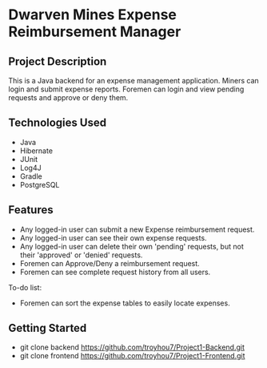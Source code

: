 # Dwarven Mines Expense Reimbursement Manager
## Project Description
This is a Java backend for an expense management application. Miners can login and submit expense reports.  Foremen can login and view pending requests and approve or deny them.   
## Technologies Used
* Java
* Hibernate
* JUnit
* Log4J
* Gradle
* PostgreSQL
## Features
* Any logged-in user can submit a new Expense reimbursement request.
* Any logged-in user can see their own expense requests.
* Any logged-in user can delete their own 'pending' requests, but not their 'approved' or 'denied' requests. 
* Foremen can Approve/Deny a reimbursement request.
* Foremen can see complete request history from all users.

To-do list:
* Foremen can sort the expense tables to easily locate expenses.
## Getting Started
* git clone backend https://github.com/troyhou7/Project1-Backend.git
* git clone frontend https://github.com/troyhou7/Project1-Frontend.git
